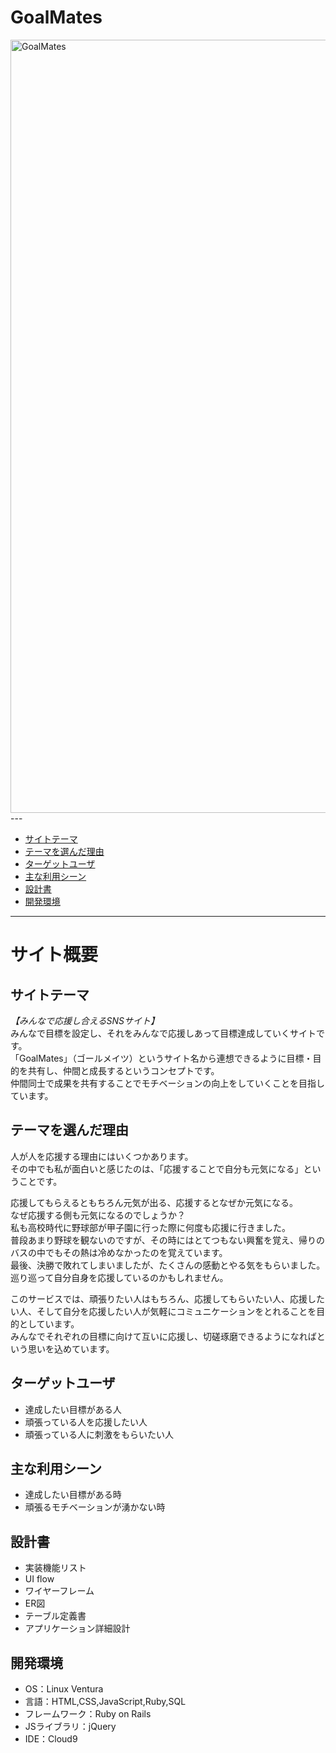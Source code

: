# GoalMates

<img width="1237" alt="GoalMates" src="https://github.com/Jack-00000/portfolio_GoalMates/assets/129925697/d4d985f9-f48e-4e4d-aa0f-78c79e61b6d2">
---

* [サイトテーマ](#サイトテーマ)
* [テーマを選んだ理由](#テーマを選んだ理由)
* [ターゲットユーザ](#ターゲットユーザ)
* [主な利用シーン](#主な利用シーン)
* [設計書](#設計書)
* [開発環境](#開発環境)

---
# サイト概要

## サイトテーマ
*【みんなで応援し合えるSNSサイト】*<br>
みんなで目標を設定し、それをみんなで応援しあって目標達成していくサイトです。<br>
「GoalMates」（ゴールメイツ）というサイト名から連想できるように目標・目的を共有し、仲間と成長するというコンセプトです。<br>
仲間同士で成果を共有することでモチベーションの向上をしていくことを目指しています。

## テーマを選んだ理由
人が人を応援する理由にはいくつかあります。<br>
その中でも私が面白いと感じたのは、「応援することで自分も元気になる」ということです。

応援してもらえるともちろん元気が出る、応援するとなぜか元気になる。<br>
なぜ応援する側も元気になるのでしょうか？<br>
私も高校時代に野球部が甲子園に行った際に何度も応援に行きました。<br>
普段あまり野球を観ないのですが、その時にはとてつもない興奮を覚え、帰りのバスの中でもその熱は冷めなかったのを覚えています。<br>
最後、決勝で敗れてしまいましたが、たくさんの感動とやる気をもらいました。<br>
巡り巡って自分自身を応援しているのかもしれません。

このサービスでは、頑張りたい人はもちろん、応援してもらいたい人、応援したい人、そして自分を応援したい人が気軽にコミュニケーションをとれることを目的としています。<br>
みんなでそれぞれの目標に向けて互いに応援し、切磋琢磨できるようになればという思いを込めています。

## ターゲットユーザ
* 達成したい目標がある人
* 頑張っている人を応援したい人
* 頑張っている人に刺激をもらいたい人

## 主な利用シーン
* 達成したい目標がある時
* 頑張るモチベーションが湧かない時

## 設計書
* 実装機能リスト
* UI flow
* ワイヤーフレーム
* ER図
* テーブル定義書
* アプリケーション詳細設計

## 開発環境
* OS：Linux Ventura
* 言語：HTML,CSS,JavaScript,Ruby,SQL
* フレームワーク：Ruby on Rails
* JSライブラリ：jQuery
* IDE：Cloud9

<!--### 使用素材-->
<!--* 外部サービスの画像素材・音声素材を使用した場合は、必ずサービス名とURLを明記してください。-->
<!--* 使用しない場合は、使用素材の項目をREADMEから削除してください。-->